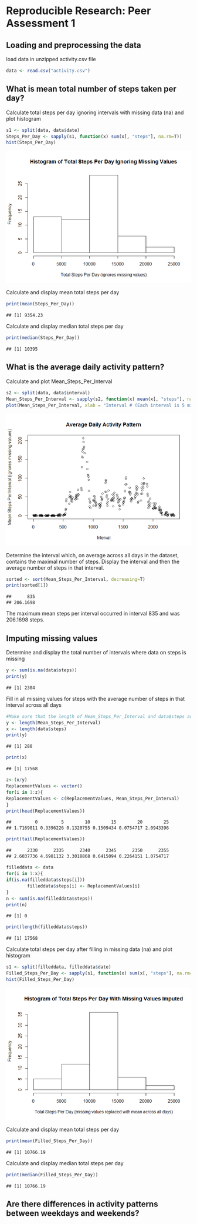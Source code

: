 # Reproducible Research: Peer Assessment 1


## Loading and preprocessing the data

load data in unzipped activity.csv file

```r
data <- read.csv("activity.csv")
```

## What is mean total number of steps taken per day?

Calculate total steps per day ignoring intervals with missing data (na) and plot histogram

```r
s1 <- split(data, data$date)
Steps_Per_Day <- sapply(s1, function(x) sum(x[, "steps"], na.rm=T))
hist(Steps_Per_Day)
```

![](./PA1_template_files/figure-html/unnamed-chunk-2-1.png) 

Calculate and display mean total steps per day

```r
print(mean(Steps_Per_Day))
```

```
## [1] 9354.23
```

Calculate and display median total steps per day

```r
print(median(Steps_Per_Day))
```

```
## [1] 10395
```

## What is the average daily activity pattern?
Calculate and plot Mean_Steps_Per_Interval

```r
s2 <- split(data, data$interval)
Mean_Steps_Per_Interval <- sapply(s2, function(x) mean(x[, "steps"], na.rm=T))
plot(Mean_Steps_Per_Interval, xlab = "Interval # (Each interval is 5 minutes long)")
```

![](./PA1_template_files/figure-html/unnamed-chunk-5-1.png) 

Determine the interval which, on average across all days in the dataset, contains the maximal number of steps. Display the interval and then the average number of steps in that interval.

```r
sorted <- sort(Mean_Steps_Per_Interval, decreasing=T)
print(sorted[1])
```

```
##      835 
## 206.1698
```
The maximum mean steps per interval occurred in interval 835 and was 206.1698 steps.

## Imputing missing values

Determine and display the total number of intervals where data on steps is missing

```r
y <- sum(is.na(data$steps))
print(y)
```

```
## [1] 2304
```

Fill in all missing values for steps with the average number of steps in that interval across all days

```r
#Make sure that the length of Mean_Steps_Per_Interval and data$steps are the same
y <- length(Mean_Steps_Per_Interval)
x <- length(data$steps)
print(y)
```

```
## [1] 288
```

```r
print(x)
```

```
## [1] 17568
```

```r
z<-(x/y)
ReplacementValues <- vector()
for(i in 1:z){
ReplacementValues <- c(ReplacementValues, Mean_Steps_Per_Interval)       
}
print(head(ReplacementValues))
```

```
##         0         5        10        15        20        25 
## 1.7169811 0.3396226 0.1320755 0.1509434 0.0754717 2.0943396
```

```r
print(tail(ReplacementValues))
```

```
##      2330      2335      2340      2345      2350      2355 
## 2.6037736 4.6981132 3.3018868 0.6415094 0.2264151 1.0754717
```

```r
filleddata <- data
for(i in 1:x){
if(is.na(filleddata$steps[i]))
        filleddata$steps[i] <- ReplacementValues[i]
}
n <- sum(is.na(filleddata$steps))
print(n)
```

```
## [1] 0
```

```r
print(length(filleddata$steps))
```

```
## [1] 17568
```

Calculate total steps per day after filling in missing data (na) and plot histogram

```r
s1 <- split(filleddata, filleddata$date)
Filled_Steps_Per_Day <- sapply(s1, function(x) sum(x[, "steps"], na.rm=T))
hist(Filled_Steps_Per_Day)
```

![](./PA1_template_files/figure-html/unnamed-chunk-9-1.png) 

Calculate and display mean total steps per day

```r
print(mean(Filled_Steps_Per_Day))
```

```
## [1] 10766.19
```

Calculate and display median total steps per day

```r
print(median(Filled_Steps_Per_Day))
```

```
## [1] 10766.19
```




## Are there differences in activity patterns between weekdays and weekends?
